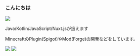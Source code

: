 ### こんにちは

[![](https://static.fsf.org/nosvn/associate/crm/5694236.png)](https://my.fsf.org/join?referrer=5694236)

Java/Kotlin/JavaScript/Nuxt.jsが扱えます

MinecraftのPlugin(Spigot)やMod(Forge)の開発などをしています。

[![](https://img.shields.io/twitter/follow/Kaiz_JP?style=social)](https://twitter.com/Kaiz_JP)
[![](https://img.shields.io/keybase/pgp/kaiz)](https://keybase.io/kaiz)

<!--
**Kai-Z-JP/Kai-Z-JP** is a ✨ _special_ ✨ repository because its `README.md` (this file) appears on your GitHub profile.

Here are some ideas to get you started:

- 🔭 I’m currently working on ...
- 🌱 I’m currently learning ...
- 👯 I’m looking to collaborate on ...
- 🤔 I’m looking for help with ...
- 💬 Ask me about ...
- 📫 How to reach me: ...
- 😄 Pronouns: ...
- ⚡ Fun fact: ...
-->
